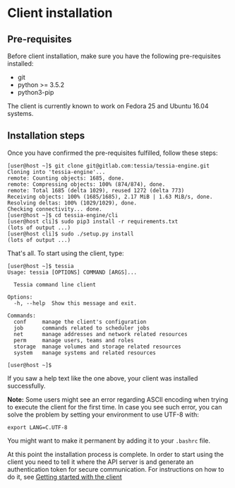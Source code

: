 <!--
Copyright 2016, 2017 IBM Corp.

Licensed under the Apache License, Version 2.0 (the "License");
you may not use this file except in compliance with the License.
You may obtain a copy of the License at

   http://www.apache.org/licenses/LICENSE-2.0

Unless required by applicable law or agreed to in writing, software
distributed under the License is distributed on an "AS IS" BASIS,
WITHOUT WARRANTIES OR CONDITIONS OF ANY KIND, either express or implied.
See the License for the specific language governing permissions and
limitations under the License.
-->
# Client installation

## Pre-requisites

Before client installation, make sure you have the following pre-requisites installed:

* git
* python >= 3.5.2
* python3-pip

The client is currently known to work on Fedora 25 and Ubuntu 16.04 systems.

## Installation steps

Once you have confirmed the pre-requisites fulfilled, follow these steps:

```
[user@host ~]$ git clone git@gitlab.com:tessia/tessia-engine.git
Cloning into 'tessia-engine'...
remote: Counting objects: 1685, done.
remote: Compressing objects: 100% (874/874), done.
remote: Total 1685 (delta 1029), reused 1272 (delta 773)
Receiving objects: 100% (1685/1685), 2.17 MiB | 1.63 MiB/s, done.
Resolving deltas: 100% (1029/1029), done.
Checking connectivity... done.
[user@host ~]$ cd tessia-engine/cli
[user@host cli]$ sudo pip3 install -r requirements.txt
(lots of output ...)
[user@host cli]$ sudo ./setup.py install
(lots of output ...)
```

That's all. To start using the client, type:

```
[user@host ~]$ tessia
Usage: tessia [OPTIONS] COMMAND [ARGS]...

  Tessia command line client

Options:
  -h, --help  Show this message and exit.

Commands:
  conf     manage the client's configuration
  job      commands related to scheduler jobs
  net      manage addresses and network related resources
  perm     manage users, teams and roles
  storage  manage volumes and storage related resources
  system   manage systems and related resources

[user@host ~]$
```

If you saw a help text like the one above, your client was installed successfully.

**Note:** Some users might see an error regarding ASCII encoding when trying to execute the client for the first time.
In case you see such error, you can solve the problem by setting your environment to use UTF-8 with:
```
export LANG=C.UTF-8
```

You might want to make it permanent by adding it to your ```.bashrc``` file.

At this point the installation process is complete. In order to start using the client you need to tell it where the API server is and generate an authentication token for
secure communication. For instructions on how to do it, see [Getting started with the client](users/client.md)
